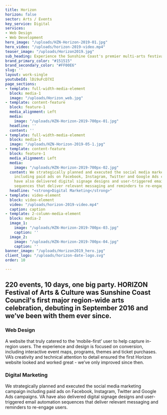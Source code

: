 ```yaml
---
title: Horizon
horizon: false
sector: Arts / Events
key_service: Digital
services:
- Web Design
- Web Development
hero_image: "/uploads/HZN-Horizon-2019-01.jpg"
hero_video: "/uploads/horizon-2019-video.mp4"
teaser_image: "/uploads/Horizon2019.jpg"
sub_heading: Experience the Sunshine Coast's premier multi-arts festival.
brand_primary_color: "#151515"
brand_secondary_color: "#FF00E6"
slug: ''
layout: work-single
youtubeId: lDi9uFcD7XI
page_sections:
- template: full-width-media-element
  block: media-1
  image: "/uploads/Horizon_web.jpg"
- template: content-feature
  block: feature-1
  media_alignment: Left
  media:
    image: "/uploads/HZN-Horizon-2019-700px-01.jpg"
  headline: ''
  content: ''
- template: full-width-media-element
  block: media-1
  image: "/uploads/HZN-Horizon-2019-05-1.jpg"
- template: content-feature
  block: feature-1
  media_alignment: Left
  media:
    image: "/uploads/HZN-Horizon-2019-700px-02.jpg"
  content: We strategically planned and executed the social media marketing campaign
    including paid ads on Facebook, Instagram, Twitter and Google Ads campaigns. VA
    have also delivered digital signage designs and user-triggered email automation
    sequences that deliver relevant messaging and reminders to re-engage users.
  headline: "<strong>Digital Marketing</strong>"
- template: video-element
  block: video-element
  video: "/uploads/horizon-2019-video.mp4"
  caption: caption
- template: 2-column-media-element
  block: media-2
  image_1:
    image: "/uploads/HZN-Horizon-2019-700px-03.jpg"
    caption: ''
  image_2:
    image: "/uploads/HZN-Horizon-2019-700px-04.jpg"
    caption: ''
banner_image: "/uploads/Horizon2019_hero.jpg"
client_logo: "/uploads/horizon-date-logo.svg"
order: 10

---
```

## 220 events, 10 days, one big party. HORIZON Festival of Arts & Culture was Sunshine Coast Council's first major region-wide arts celebration, debuting in September 2016 and we’ve been with them ever since.

### Web Design

A website that truly catered to the ‘mobile-first’ user to help capture in-region users. The experience and design is focused on conversion, including interactive event maps, programs, themes and ticket purchases. VA’s creativity and technical attention to detail ensured the first Horizon website looked and worked great - we’ve only improved since then.

### Digital Marketing

We strategically planned and executed the social media marketing campaign including paid ads on Facebook, Instagram, Twitter and Google Ads campaigns. VA have also delivered digital signage designs and user-triggered email automation sequences that deliver relevant messaging and reminders to re-engage users.